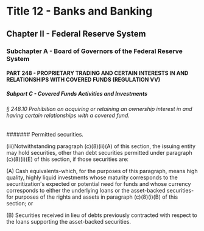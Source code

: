 
# Title 12 - Banks and Banking
## Chapter II - Federal Reserve System
### Subchapter A - Board of Governors of the Federal Reserve System
#### PART 248 - PROPRIETARY TRADING AND CERTAIN INTERESTS IN AND RELATIONSHIPS WITH COVERED FUNDS (REGULATION VV)
##### Subpart C - Covered Funds Activities and Investments
###### § 248.10 Prohibition on acquiring or retaining an ownership interest in and having certain relationships with a covered fund.
####### Permitted securities.

(iii)Notwithstanding paragraph (c)(8)(ii)(A) of this section, the issuing entity may hold securities, other than debt securities permitted under paragraph (c)(8)(i)(E) of this section, if those securities are:

(A) Cash equivalents-which, for the purposes of this paragraph, means high quality, highly liquid investments whose maturity corresponds to the securitization's expected or potential need for funds and whose currency corresponds to either the underlying loans or the asset-backed securities-for purposes of the rights and assets in paragraph (c)(8)(i)(B) of this section; or

(B) Securities received in lieu of debts previously contracted with respect to the loans supporting the asset-backed securities.
